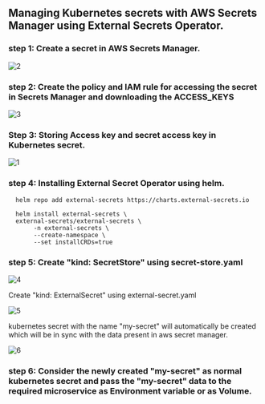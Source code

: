 ## Managing Kubernetes secrets with AWS Secrets Manager using External Secrets Operator.

### step 1: Create a secret in AWS Secrets Manager.
![2](https://user-images.githubusercontent.com/61675371/226323040-327cdbe6-3ed6-4c92-87eb-9b62b3840a3d.png)

### step 2: Create the policy and IAM rule for accessing the secret in Secrets Manager and downloading the ACCESS_KEYS
![3](https://user-images.githubusercontent.com/61675371/226323183-69d9bc6b-4681-46d9-bb75-08e1e4e55be8.png)

### Step 3: Storing Access key and secret access key in Kubernetes secret.
![1](https://user-images.githubusercontent.com/61675371/226323296-9ef0ebf0-ac39-412a-a589-915d2b806d5d.png)

### step 4: Installing External Secret Operator using helm.



      helm repo add external-secrets https://charts.external-secrets.io

      helm install external-secrets \
      external-secrets/external-secrets \
           -n external-secrets \
           --create-namespace \
           --set installCRDs=true
        
### step 5: Create "kind: SecretStore" using secret-store.yaml
![4](https://user-images.githubusercontent.com/61675371/226323645-3657714d-1f90-40ba-a170-2215feb4d491.png)

Create "kind: ExternalSecret" using external-secret.yaml

![5](https://user-images.githubusercontent.com/61675371/226323874-038fcb63-3738-473e-80be-9c27014d0136.png)

kubernetes secret with the name "my-secret" will automatically be created which will be in sync with the data present in aws secret manager.

![6](https://user-images.githubusercontent.com/61675371/226324087-d0aa87c3-9faf-4b04-8ac4-7eba672e0b17.png)
    
        
### step 6: Consider the newly created "my-secret" as normal kubernetes secret and pass the "my-secret" data to the required microservice as Environment variable or as Volume.
